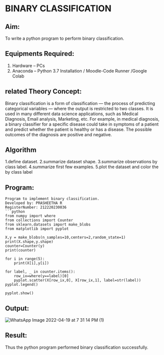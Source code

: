 # BINARY CLASSIFICATION
## Aim:
To write a python program to perform binary classification.

## Equipments Required:
1. Hardware – PCs
2. Anaconda – Python 3.7 Installation / Moodle-Code Runner /Google Colab

## related Theory Concept:
Binary classification is a form of classification — the process of predicting categorical variables — where the output is restricted to two classes. It is used in many different data science applications, such as Medical Diagnosis, Email analysis, Marketing, etc. For example, in medical diagnosis, a binary classifier for a specific disease could take in symptoms of a patient and predict whether the patient is healthy or has a disease. The possible outcomes of the diagnosis are positive and negative.

## Algorithm
1.define dataset. 
2.summarize dataset shape.
3.summarize observations by class label. 
4.summarize first few examples.
5.plot the dataset and color the by class label

## Program:
```
Program to implement binary classification.
Developed by: PRASHEETHA R
RegisterNumber: 212220230036 
```python
from numpy import where
from collections import Counter
from sklearn.datasets import make_blobs
from matplotlib import pyplot

X,y = make_blobs(n_samples=10,centers=2,random_state=1)
print(X.shape,y.shape)
counter=Counter(y)
print(counter)

for i in range(5):
    print(X[i],y[i])
    
for label, _ in counter.items():
    row_ix=where(y==label)[0]
    pyplot.scatter(X[row_ix,0], X[row_ix,1], label=str(label))
pyplot.legend()

pyplot.show()
```

## Output:
![WhatsApp Image 2022-04-19 at 7 31 14 PM (1)](https://user-images.githubusercontent.com/75234942/164038590-61ab71e3-9b38-463a-b81e-5e40e709cd5d.jpeg)


## Result:
Thus the python program performed binary classification successfully.

